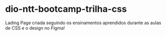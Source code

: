 # dio-ntt-bootcamp-trilha-css

Lading Page criada seguindo os ensinamentos aprendidos durante as aulas de CSS e o design no Figma!
